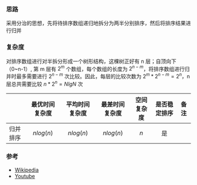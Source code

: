### 思路

采用分治的思想，先将待排序数组递归地拆分为两半分别排序，然后将排序结果进行归并

### 复杂度

对排序数组进行对半拆分形成一个树形结构，这棵树正好有 n 层；自顶向下（0~n-1）, 第 m 层有 $2^m$ 个数组，每个数组的长度为 $2^{n-m}$，将排序数组进行归并时最多需要进行 $2^{n-m}$ 次比较。因此，每层的比较次数为 $2^m*2^{n-m}=2^n$，n 层总共需要比较 $n*2^n=NlgN$ 次

|          | 最优时间复杂度 | 平均时间复杂度 | 最差时间复杂度 | 空间复杂度 | 是否稳定排序 | 备注 |
| -------- | :------------: | :------------: | :------------: | :--------: | :----------: | ---- |
| 归并排序 |  $n{log(n)}$   |  $n{log(n)}$   |  $n{log(n)}$   |    $n$     |      是      |      |

### 参考

- [Wikipedia](https://zh.wikipedia.org/wiki/归并排序)
- [Youtube](https://www.youtube.com/watch?v=KF2j-9iSf4Q&index=27&list=PLLXdhg_r2hKA7DPDsunoDZ-Z769jWn4R8)
